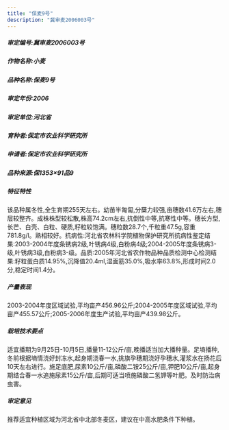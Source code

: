 ```yaml
---
title: "保麦9号"
description: "冀审麦2006003号"
---
```

##### 审定编号:冀审麦2006003号

##### 作物名称:小麦

##### 品种名称:保麦9号

##### 审定年份:2006

##### 审定单位:河北省

##### 育种者:保定市农业科学研究所

##### 申请者:保定市农业科学研究所

##### 品种来源:保1353×91品9

##### 特征特性
该品种属冬性,全生育期255天左右。幼苗半匍匐,分蘖力较强,亩穗数41.6万左右,穗层较整齐。成株株型较松散,株高74.2cm左右,抗倒性中等,抗寒性中等。穗长方型,长芒、白壳、白粒、硬质,籽粒较饱满。穗粒数28.7个,千粒重47.5g,容重781.8g/l。熟相较好。抗病性:河北省农林科学院植物保护研究所抗病性鉴定结果:2003-2004年度条锈病2级,叶锈病4级,白粉病4级;2004-2005年度条锈病3-级,叶锈病3级,白粉病3-级。品质:2005年河北省农作物品种品质检测中心检测结果:籽粒蛋白质14.95%,沉降值20.4ml,湿面筋35.0%,吸水率63.8%,形成时间2.0分,稳定时间1.4分。

##### 产量表现
2003-2004年度区域试验,平均亩产456.96公斤;2004-2005年度区域试验,平均亩产455.57公斤;2005-2006年度生产试验,平均亩产439.98公斤。

##### 栽培技术要点
适宜播期为9月25日-10月5日,播量11-12公斤/亩,晚播适当加大播种量。足墒播种,冬前根据墒情浇好封冻水,起身期浇春一水,挑旗孕穗期浇好孕穗水,灌浆水在扬花后10天左右进行。施足底肥,尿素10公斤/亩,磷酸二铵25公斤/亩,钾肥10公斤/亩,起身期结合春一水追施尿素15公斤/亩,后期可适当喷施磷酸二氢钾等叶肥。及时防治病虫害。

##### 审定意见
推荐适宜种植区域为河北省中北部冬麦区，建议在中高水肥条件下种植。
